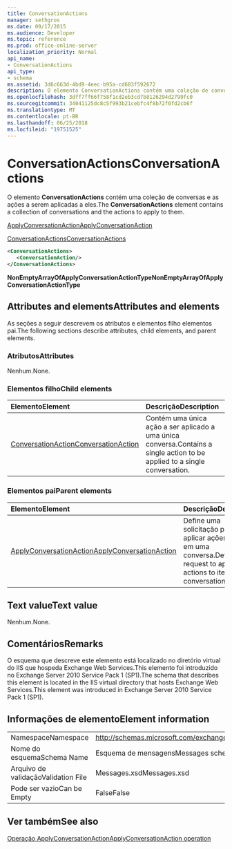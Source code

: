 ```yaml
---
title: ConversationActions
manager: sethgros
ms.date: 09/17/2015
ms.audience: Developer
ms.topic: reference
ms.prod: office-online-server
localization_priority: Normal
api_name:
- ConversationActions
api_type:
- schema
ms.assetid: 3d6c663d-4bd9-4eec-b95a-cd683f592672
description: O elemento ConversationActions contém uma coleção de conversas e as ações a serem aplicadas a eles.
ms.openlocfilehash: 3dff7ff66f758f1cd2eb3cd7b8126294d2799fc0
ms.sourcegitcommit: 34041125dc8c5f993b21cebfc4f8b72f0fd2cb6f
ms.translationtype: MT
ms.contentlocale: pt-BR
ms.lasthandoff: 06/25/2018
ms.locfileid: "19751525"
---
```

# <a name="conversationactions"></a><span data-ttu-id="86e49-103">ConversationActions</span><span class="sxs-lookup"><span data-stu-id="86e49-103">ConversationActions</span></span>

<span data-ttu-id="86e49-104">O elemento **ConversationActions** contém uma coleção de conversas e as ações a serem aplicadas a eles.</span><span class="sxs-lookup"><span data-stu-id="86e49-104">The **ConversationActions** element contains a collection of conversations and the actions to apply to them.</span></span> 
  
[<span data-ttu-id="86e49-105">ApplyConversationAction</span><span class="sxs-lookup"><span data-stu-id="86e49-105">ApplyConversationAction</span></span>](applyconversationaction.md)
  
[<span data-ttu-id="86e49-106">ConversationActions</span><span class="sxs-lookup"><span data-stu-id="86e49-106">ConversationActions</span></span>](conversationactions.md)
  
```XML
<ConversationActions>
   <ConversationAction/>
</ConversationActions>
```

 <span data-ttu-id="86e49-107">**NonEmptyArrayOfApplyConversationActionType**</span><span class="sxs-lookup"><span data-stu-id="86e49-107">**NonEmptyArrayOfApplyConversationActionType**</span></span>
## <a name="attributes-and-elements"></a><span data-ttu-id="86e49-108">Attributes and elements</span><span class="sxs-lookup"><span data-stu-id="86e49-108">Attributes and elements</span></span>

<span data-ttu-id="86e49-109">As seções a seguir descrevem os atributos e elementos filho elementos pai.</span><span class="sxs-lookup"><span data-stu-id="86e49-109">The following sections describe attributes, child elements, and parent elements.</span></span>
  
### <a name="attributes"></a><span data-ttu-id="86e49-110">Atributos</span><span class="sxs-lookup"><span data-stu-id="86e49-110">Attributes</span></span>

<span data-ttu-id="86e49-111">Nenhum.</span><span class="sxs-lookup"><span data-stu-id="86e49-111">None.</span></span>
  
### <a name="child-elements"></a><span data-ttu-id="86e49-112">Elementos filho</span><span class="sxs-lookup"><span data-stu-id="86e49-112">Child elements</span></span>

|<span data-ttu-id="86e49-113">**Elemento**</span><span class="sxs-lookup"><span data-stu-id="86e49-113">**Element**</span></span>|<span data-ttu-id="86e49-114">**Descrição**</span><span class="sxs-lookup"><span data-stu-id="86e49-114">**Description**</span></span>|
|:-----|:-----|
|[<span data-ttu-id="86e49-115">ConversationAction</span><span class="sxs-lookup"><span data-stu-id="86e49-115">ConversationAction</span></span>](conversationaction.md) <br/> |<span data-ttu-id="86e49-116">Contém uma única ação a ser aplicado a uma única conversa.</span><span class="sxs-lookup"><span data-stu-id="86e49-116">Contains a single action to be applied to a single conversation.</span></span>  <br/> |
   
### <a name="parent-elements"></a><span data-ttu-id="86e49-117">Elementos pai</span><span class="sxs-lookup"><span data-stu-id="86e49-117">Parent elements</span></span>

|<span data-ttu-id="86e49-118">**Elemento**</span><span class="sxs-lookup"><span data-stu-id="86e49-118">**Element**</span></span>|<span data-ttu-id="86e49-119">**Descrição**</span><span class="sxs-lookup"><span data-stu-id="86e49-119">**Description**</span></span>|
|:-----|:-----|
|[<span data-ttu-id="86e49-120">ApplyConversationAction</span><span class="sxs-lookup"><span data-stu-id="86e49-120">ApplyConversationAction</span></span>](applyconversationaction.md) <br/> |<span data-ttu-id="86e49-121">Define uma solicitação para aplicar ações a itens em uma conversa.</span><span class="sxs-lookup"><span data-stu-id="86e49-121">Defines a request to apply actions to items in a conversation.</span></span>  <br/> |
   
## <a name="text-value"></a><span data-ttu-id="86e49-122">Text value</span><span class="sxs-lookup"><span data-stu-id="86e49-122">Text value</span></span>

<span data-ttu-id="86e49-123">Nenhum.</span><span class="sxs-lookup"><span data-stu-id="86e49-123">None.</span></span>
  
## <a name="remarks"></a><span data-ttu-id="86e49-124">Comentários</span><span class="sxs-lookup"><span data-stu-id="86e49-124">Remarks</span></span>

<span data-ttu-id="86e49-125">O esquema que descreve este elemento está localizado no diretório virtual do IIS que hospeda Exchange Web Services.This elemento foi introduzido no Exchange Server 2010 Service Pack 1 (SP1).</span><span class="sxs-lookup"><span data-stu-id="86e49-125">The schema that describes this element is located in the IIS virtual directory that hosts Exchange Web Services.This element was introduced in Exchange Server 2010 Service Pack 1 (SP1).</span></span>
  
## <a name="element-information"></a><span data-ttu-id="86e49-126">Informações de elemento</span><span class="sxs-lookup"><span data-stu-id="86e49-126">Element information</span></span>

|||
|:-----|:-----|
|<span data-ttu-id="86e49-127">Namespace</span><span class="sxs-lookup"><span data-stu-id="86e49-127">Namespace</span></span>  <br/> |http://schemas.microsoft.com/exchange/services/2006/messages  <br/> |
|<span data-ttu-id="86e49-128">Nome do esquema</span><span class="sxs-lookup"><span data-stu-id="86e49-128">Schema Name</span></span>  <br/> |<span data-ttu-id="86e49-129">Esquema de mensagens</span><span class="sxs-lookup"><span data-stu-id="86e49-129">Messages schema</span></span>  <br/> |
|<span data-ttu-id="86e49-130">Arquivo de validação</span><span class="sxs-lookup"><span data-stu-id="86e49-130">Validation File</span></span>  <br/> |<span data-ttu-id="86e49-131">Messages.xsd</span><span class="sxs-lookup"><span data-stu-id="86e49-131">Messages.xsd</span></span>  <br/> |
|<span data-ttu-id="86e49-132">Pode ser vazio</span><span class="sxs-lookup"><span data-stu-id="86e49-132">Can be Empty</span></span>  <br/> |<span data-ttu-id="86e49-133">False</span><span class="sxs-lookup"><span data-stu-id="86e49-133">False</span></span>  <br/> |
   
## <a name="see-also"></a><span data-ttu-id="86e49-134">Ver também</span><span class="sxs-lookup"><span data-stu-id="86e49-134">See also</span></span>



[<span data-ttu-id="86e49-135">Operação ApplyConversationAction</span><span class="sxs-lookup"><span data-stu-id="86e49-135">ApplyConversationAction operation</span></span>](applyconversationaction-operation.md)

